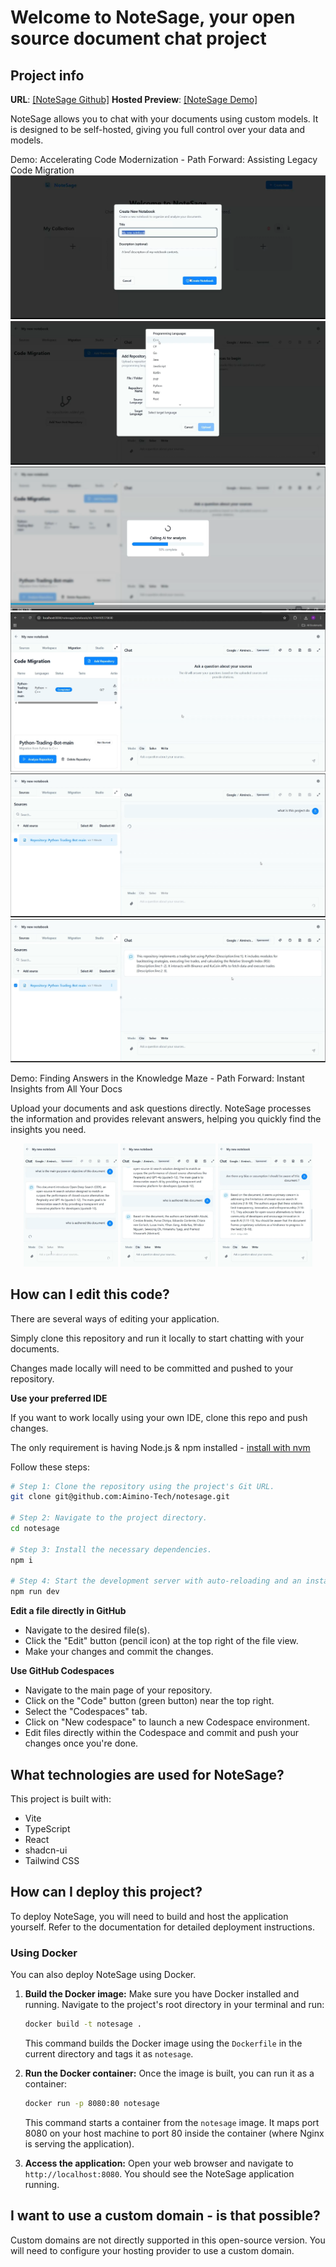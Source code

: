 # Welcome to NoteSage, your open source document chat project

## Project info

**URL**: [\[NoteSage Github\]](https://github.com/Aimino-Tech/notesage)
**Hosted Preview**: [\[NoteSage Demo\]](https://app.aimino.de/notesage)

NoteSage allows you to chat with your documents using custom models. It is designed to be self-hosted, giving you full control over your data and models.

Demo: Accelerating Code Modernization - Path Forward: Assisting Legacy Code Migration
![creatnotebook](/images/creatnotebook.png)
![Choise languages programming](/images/Choise-langue-programming.png)
![Calling AI for Analysis](/images/processing.png)
![A Python-Trading-Bot-main repository in a cloud coding environment, likely for automating trades using market data and strategies.](/images/326dc260-7124-48e8-bf53-efbbecc24392.png)
![Quesition for Ai](/images/fa632c7c-2926-4a21-be96-f9ce9ceb0610.png)
![Answer of AI](/images/1e2a1e32-2616-41f6-9c15-769584aaf42a.png)

Demo: Finding Answers in the Knowledge Maze - Path Forward: Instant Insights from All Your Docs

Upload your documents and ask questions directly. NoteSage processes the information and provides relevant answers, helping you quickly find the insights you need.

<p align="center">
  <img src="/images/Screenshot%20from%202025-04-09%2012-02-51.png" alt="User asking a question in NoteSage chat" width="30%">
  <img src="/images/Screenshot%20from%202025-04-09%2012-04-44.png" alt="AI generating an answer in NoteSage" width="30%">
  <img src="/images/Screenshot%20from%202025-04-09%2012-07-10.png" alt="AI providing the final answer in NoteSage" width="30%">
</p>


## How can I edit this code?

There are several ways of editing your application.

Simply clone this repository and run it locally to start chatting with your documents.

Changes made locally will need to be committed and pushed to your repository.

**Use your preferred IDE**

If you want to work locally using your own IDE, clone this repo and push changes.

The only requirement is having Node.js & npm installed - [install with nvm](https://github.com/nvm-sh/nvm#installing-and-updating)

Follow these steps:

```sh
# Step 1: Clone the repository using the project's Git URL.
git clone git@github.com:Aimino-Tech/notesage.git

# Step 2: Navigate to the project directory.
cd notesage

# Step 3: Install the necessary dependencies.
npm i

# Step 4: Start the development server with auto-reloading and an instant preview.
npm run dev
```

**Edit a file directly in GitHub**

- Navigate to the desired file(s).
- Click the "Edit" button (pencil icon) at the top right of the file view.
- Make your changes and commit the changes.

**Use GitHub Codespaces**

- Navigate to the main page of your repository.
- Click on the "Code" button (green button) near the top right.
- Select the "Codespaces" tab.
- Click on "New codespace" to launch a new Codespace environment.
- Edit files directly within the Codespace and commit and push your changes once you're done.

## What technologies are used for NoteSage?

This project is built with:

- Vite
- TypeScript
- React
- shadcn-ui
- Tailwind CSS

## How can I deploy this project?

To deploy NoteSage, you will need to build and host the application yourself. Refer to the documentation for detailed deployment instructions.

### Using Docker

You can also deploy NoteSage using Docker.

1.  **Build the Docker image:**
    Make sure you have Docker installed and running. Navigate to the project's root directory in your terminal and run:
    ```sh
    docker build -t notesage .
    ```
    This command builds the Docker image using the `Dockerfile` in the current directory and tags it as `notesage`.

2.  **Run the Docker container:**
    Once the image is built, you can run it as a container:
    ```sh
    docker run -p 8080:80 notesage
    ```
    This command starts a container from the `notesage` image. It maps port 8080 on your host machine to port 80 inside the container (where Nginx is serving the application).

3.  **Access the application:**
    Open your web browser and navigate to `http://localhost:8080`. You should see the NoteSage application running.

## I want to use a custom domain - is that possible?

Custom domains are not directly supported in this open-source version. You will need to configure your hosting provider to use a custom domain.
